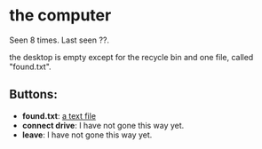 # the computer

Seen 8 times. Last seen ??.

the desktop is empty except for the recycle bin and one file, called "found.txt".

## Buttons:

- **found.txt**: [a text file](a-text-file-Ndymrr5.md)
- **connect drive**: I have not gone this way yet.
- **leave**: I have not gone this way yet.
